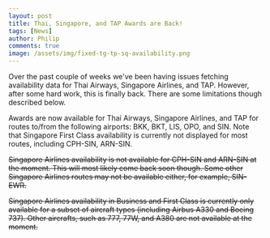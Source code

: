 ```yaml
---
layout: post
title: Thai, Singapore, and TAP Awards are Back!
tags: [News]
author: Philip
comments: true
image: /assets/img/fixed-tg-tp-sq-availability.png
---
```


Over the past couple of weeks we've been having issues fetching availability data for Thai Airways, Singapore Airlines, and TAP. However, after some hard work, this is finally back. There are some limitations though described below.

Awards are now available for Thai Airways, Singapore Airlines, and TAP for routes to/from the following airports: BKK, BKT, LIS, OPO, and SIN. Note that Singapore First Class availability is currently not displayed for most routes, including CPH-SIN, ARN-SIN.

~~Singapore Airlines availability is not available for CPH-SIN and ARN-SIN at the moment. This will most likely come back soon though. Some other Singapore Airlines routes may not be available either, for example, SIN-EWR.~~

~~Singapore Airlines availability in Business and First Class is currently only available for a subset of aircraft types (including Airbus A330 and Boeing 737). Other aircrafts, such as 777, 77W, and A380 are not available at the moment.~~
